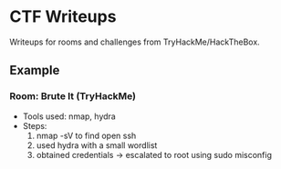 # CTF Writeups
Writeups for rooms and challenges from TryHackMe/HackTheBox.

## Example
### Room: Brute It (TryHackMe)
- Tools used: nmap, hydra
- Steps:
  1. nmap -sV to find open ssh
  2. used hydra with a small wordlist
  3. obtained credentials -> escalated to root using sudo misconfig
